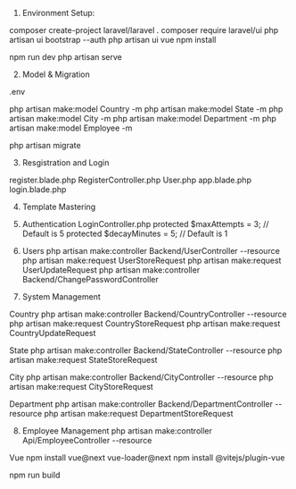 1. Environment Setup:

composer create-project laravel/laravel .
composer require laravel/ui
php artisan ui bootstrap --auth
php artisan ui vue
npm install

npm run dev
php artisan serve


2. Model & Migration

.env

php artisan make:model Country -m
php artisan make:model State -m
php artisan make:model City -m
php artisan make:model Department -m
php artisan make:model Employee -m

php artisan migrate

3. Resgistration and Login

register.blade.php
RegisterController.php
User.php
app.blade.php
login.blade.php

4. Template Mastering



5. Authentication
LoginController.php
protected $maxAttempts = 3; // Default is 5
protected $decayMinutes = 5; // Default is 1

6. Users
php artisan make:controller Backend/UserController --resource
php artisan make:request  UserStoreRequest
php artisan make:request  UserUpdateRequest
php artisan make:controller Backend/ChangePasswordController

7. System Management

Country
php artisan make:controller Backend/CountryController --resource
php artisan make:request  CountryStoreRequest
php artisan make:request  CountryUpdateRequest

State
php artisan make:controller Backend/StateController --resource
php artisan make:request  StateStoreRequest

City
php artisan make:controller Backend/CityController --resource
php artisan make:request  CityStoreRequest

Department
php artisan make:controller Backend/DepartmentController --resource
php artisan make:request  DepartmentStoreRequest

8. Employee Management
php artisan make:controller Api/EmployeeController --resource

Vue
npm install vue@next vue-loader@next
npm install @vitejs/plugin-vue

npm run build
